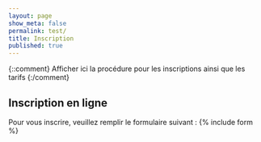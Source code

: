 ```yaml
---
layout: page
show_meta: false
permalink: test/
title: Inscription
published: true
---
```

{::comment}
Afficher ici la procédure pour les inscriptions ainsi que les tarifs
{:/comment}

## Inscription en ligne

Pour vous inscrire, veuillez remplir le formulaire suivant :
{% include form %}
